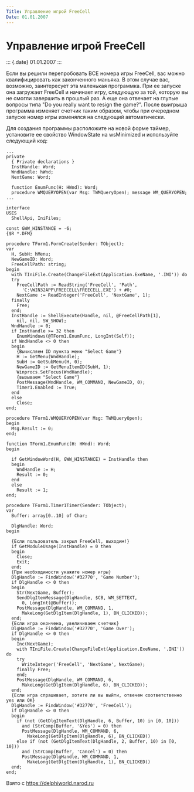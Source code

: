 ```yaml
---
Title: Управление игрой FreeCell
Date: 01.01.2007
---
```



Управление игрой FreeCell
=========================

::: {.date}
01.01.2007
:::

Если вы решили перепробовать ВСЕ номера игры FreeCell, вас можно
квалифицировать как законченного маньяка. В этом случае вас, возможно,
заинтересует эта маленькая программка. При ее запуске она загружает
FreeCell и начинает игру, следующую за той, которую вы не смогли
завершить в прошлый раз. А еще она отвечает на глупые вопросы типа "Do
you really want to resign the game?". После выигрыша программа изменяет
счетчик таким образом, чтобы при очередном запуске номер игры изменялся
на следующий автоматически.

Для создания программы расположите на новой форме таймер, установите ее
свойство WindowState на wsMinimized и используйте следующий код:

    ...
    private
      { Private declarations }
      InstHandle: Word;
      WndHandle: hWnd;
      NextGame: Word;
     
      function EnumFunc(H: HWnd): Word;
      procedure WMQUERYOPEN(var Msg: TWMQueryOpen); message WM_QUERYOPEN;
    ...
     
    interface
    USES
      ShellApi, IniFiles;
     
    const GWW_HINSTANCE = -6; 
    {$R *.DFM}
     
    procedure TForm1.FormCreate(Sender: TObject);
    var
      H, SubH: hMenu;
      NewGameID: Word;
      FreeCellPath: string;
    begin
      with TIniFile.Create(ChangeFileExt(Application.ExeName, '.INI')) do
      try
        FreeCellPath := ReadString('FreeCell', 'Path',
          'C:\WIN32APP\FREECELL\FREECELL.EXE') + #0;
        NextGame := ReadInteger('FreeCell', 'NextGame', 1);
      finally
        Free;
      end;
      InstHandle := ShellExecute(Handle, nil, @FreeCellPath[1],
        nil, nil, SW_SHOW);
      WndHandle := 0;
      if InstHandle >= 32 then
        EnumWindows(@TForm1.EnumFunc, LongInt(Self));
      if WndHandle <> 0 then
      begin
        {Вычисляем ID пункта меню "Select Game"}
        H := GetMenu(WndHandle);
        SubH := GetSubMenu(H, 0);
        NewGameID := GetMenuItemID(SubH, 1);
        Winprocs.SetFocus(WndHandle);
        {вызываем "Select Game"}
        PostMessage(WndHandle, WM_COMMAND, NewGameID, 0);
        Timer1.Enabled := True;
      end
      else
        Close;
    end;
     
    procedure TForm1.WMQUERYOPEN(var Msg: TWMQueryOpen);
    begin
      Msg.Result := 0;
    end;
     
    function TForm1.EnumFunc(H: HWnd): Word;
    begin
     
      if GetWindowWord(H, GWW_HINSTANCE) = InstHandle then
      begin
        WndHandle := H;
        Result := 0;
      end
      else
        Result := 1;
    end;
     
    procedure TForm1.Timer1Timer(Sender: TObject);
    var
      Buffer: array[0..10] of Char;
     
      DlgHandle: Word;
    begin
     
      {Если пользователь закрыл FreeCell, выходим!}
      if GetModuleUsage(InstHandle) = 0 then
      begin
        Close;
        Exit;
      end;
      {При необходимости укажите номер игры}
      DlgHandle := FindWindow('#32770', 'Game Number');
      if DlgHandle <> 0 then
      begin
        Str(NextGame, Buffer);
        SendDlgItemMessage(DlgHandle, $CB, WM_SETTEXT,
          0, LongInt(@Buffer));
        PostMessage(DlgHandle, WM_COMMAND, 1,
          MakeLong(GetDlgItem(DlgHandle, 1), BN_CLICKED));
      end;
      {Если игра окончена, увеличиваем счетчик}
      DlgHandle := FindWindow('#32770', 'Game Over');
      if DlgHandle <> 0 then
      begin
        Inc(NextGame);
        with TIniFile.Create(ChangeFileExt(Application.ExeName, '.INI')) do
        try
          WriteInteger('FreeCell', 'NextGame', NextGame);
        finally Free;
        end;
        PostMessage(DlgHandle, WM_COMMAND, 6,
          MakeLong(GetDlgItem(DlgHandle, 6), BN_CLICKED));
      end;
      {Если игра спрашивает, хотите ли вы выйти, отвечем соответственно yes или OK}
      DlgHandle := FindWindow('#32770', 'FreeCell');
      if DlgHandle <> 0 then
      begin
        if (not (GetDlgItemText(DlgHandle, 6, Buffer, 10) in [0, 10]))
          and (StrComp(Buffer, '&Yes') = 0) then
          PostMessage(DlgHandle, WM_COMMAND, 6,
            MakeLong(GetDlgItem(DlgHandle, 6), BN_CLICKED))
        else if (not (GetDlgItemText(DlgHandle, 2, Buffer, 10) in [0, 10]))
          and (StrComp(Buffer, 'Cancel') = 0) then
          PostMessage(DlgHandle, WM_COMMAND, 1,
            MakeLong(GetDlgItem(DlgHandle, 1), BN_CLICKED))
      end;
    end;

Взято с <https://delphiworld.narod.ru>

